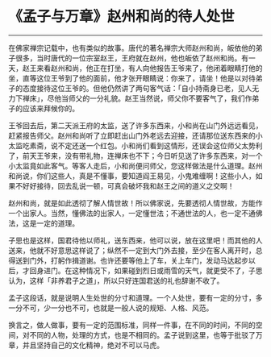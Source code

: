 # 《孟子与万章》赵州和尚的待人处世

------

在佛家禅宗记载中，也有类似的故事。唐代的著名禅宗大师赵州和尚，皈依他的弟子很多，当时唐代的一位宗室赵王，王府就在赵州，他也皈依了赵州和尚。有一天，赵王来看赵州和尚，他正在打坐，有人向他报告王爷来了，他闭着眼睛打他的坐，直等这位王爷到了他的面前，他才张开眼睛说：你来了，请坐！他是以对待弟子的态度接待这位王爷的。但他仍然讲了两句客气话：「自小持斋身已老，见人无力下禅床」，尽他当师父的一分礼貌。赵王当然说，师父你不要客气了，我们作弟子的应该来拜候你的。

王爷回去后，第二天派王府的太监，送了许多东西来，小和尚在山门外远远看见，赶紧报告师父。赵州和尚听了立即赶出山门外老远去迎接，还请那位送东西来的小太监吃素斋，说不定还送一个红包。小和尚们看到这情形，还误会这位师父太势利了，前天王爷来，没有带礼物，连禅床也不下；今日听见送了许多东西来，对一个小太监竟如此客气。等客人走后，小和尚便问师父，您这样做法是什么道理。赵州和尚说，你们这些人，真是不懂事，要知道阎王易见，小鬼难缠啊！这些小人，如果不好好接待，回去乱说一顿，可真会破坏我和赵王之间的道义之交啊！

赵州和尚，就是如此透彻了解人情世故！所以佛家说，先要透彻人情世故，方能作一个出家人。当然，懂佛法的出家人，一定懂世法；不通世法的人，也一定不通佛法，这是一定的道理。

子思也是这样，国君待他以师礼，送东西来，他可以说，放在这里吧！而其他的人送来，他就不好意思这样说了；纵然不一定到大门外去接，至少在客人离开时，总得送到门外，打躬作揖道谢。也许还要等他上了车，关上车门，发动马达起步以后，才回身进门。在这种情况下，如果碰到烈日或雨雪的天气，就更受不了，子思认为，这样「非养君子之道」，所以只好连国君送的礼也辞谢不收了。

孟子这段话，就是说明人生处世的分寸和道理。一个人处世，要有一定的分寸，多一分不可，少一分也不可，也就是一般人说的规矩、人格、风范。

换言之，做人做事，要有一定的范围标准，同样一件事，在不同的时间，不同的空间，对不同的人物，处理的方式，也是不相同的。孟子说到这里，也等于批驳了万章，并且坚持自己的文化精神，绝对不可以马虎。
